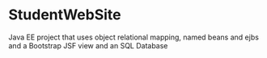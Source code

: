 # StudentWebSite
 Java EE project that uses object relational mapping, named beans and ejbs and a Bootstrap JSF view and an SQL Database

